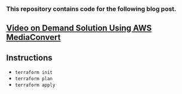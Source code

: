 ### This repository contains code for the following blog post.
## [Video on Demand Solution Using AWS MediaConvert](https://nahidsaikat.com/posts/video-on-demand-solution-using-aws-mediaconvert/)

## Instructions
* `terraform init`
* `terraform plan`
* `terraform apply`
